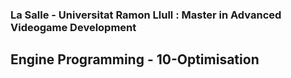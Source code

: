 ### La Salle - Universitat Ramon Llull : Master in Advanced Videogame Development
## Engine Programming - 10-Optimisation
